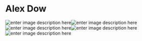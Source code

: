# Alex Dow
![enter image description here](https://img.shields.io/badge/Node.js-43853D?style=for-the-badge&logo=node.js&logoColor=white)![enter image description here](https://img.shields.io/badge/JavaScript-323330?style=for-the-badge&logo=javascript&logoColor=F7DF1E)![enter image description here](https://img.shields.io/badge/C++-00599C?style=for-the-badge&logo=c%2b%2b&logoColor=white)![enter image description here](https://img.shields.io/badge/React-20232A?style=for-the-badge&logo=react&logoColor=61DAFB)![enter image description here](https://img.shields.io/badge/TypeScript-007ACC?style=for-the-badge&logo=typescript&logoColor=white)
